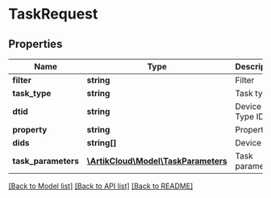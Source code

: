 # TaskRequest

## Properties
Name | Type | Description | Notes
------------ | ------------- | ------------- | -------------
**filter** | **string** | Filter | [optional] 
**task_type** | **string** | Task type | [optional] 
**dtid** | **string** | Device Type ID | [optional] 
**property** | **string** | Property | [optional] 
**dids** | **string[]** | Device IDs | [optional] 
**task_parameters** | [**\ArtikCloud\Model\TaskParameters**](TaskParameters.md) | Task parameters | [optional] 

[[Back to Model list]](../README.md#documentation-for-models) [[Back to API list]](../README.md#documentation-for-api-endpoints) [[Back to README]](../README.md)



